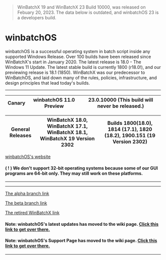 > WinBatchX 19 and WinBatchX 23 Build 10000, was released on Febuary 20, 2023. The data below is outdated, and winbatchOS 23 is a developers build.

# winbatchOS

winbatchOS is a successful operating system in batch script inside any supported Windows Release. Over 100 builds have been released since WinBatchX's start in January 2020. The latest release is 18.0 - The Windows 11 Update. The latest stable build is currently 1800 (r18.0!), and our previewing release is 18.1 (1850).
WinBatchX was our predecessor to WinBatchOS, and laid down many of the rules, policies, infrastructure, and design principles that lead today's builds.

---

Canary | winbatchOS 11.0 Preview | 23.0.10000 (This build will never be released.)
-|-|-

General Releases | WinBatchX 18.0, WinBatchX 17.1, WinBatchX 18.1, WinBatchX 19 Version 2302 | Builds 1800(18.0), 1814 (17.1), 1820 (18.2), 1900.151 (19 Version 2302)
-|-|-

[winbatchOS's website](bes-ptah.github.io/winbatchOS/)


#### ( ! ) We don't support 32-bit operating systems because some of our GUI programs are 64-bit only. They may still work on these platforms.

***


***

[The alpha branch link](https://github.com/bes-ptah/winbatchOS/tree/alpha)

[The beta branch link](https://github.com/bes-ptah/winbatchOS/tree/beta)

[The retired WinBatchX link](https://github.com/bes-ptah/winbatchx/)

#### Note: winbatchOS's latest updates has moved to the wiki page. [Click this link to get over there.](https://github.com/bes-ptah/winbatchOS/wiki)

#### Note: winbatchOS's Support Page has moved to the wiki page. [Click this link to get over there.](https://github.com/bes-ptah/winbatchOS/wiki/Support-Page)






***







